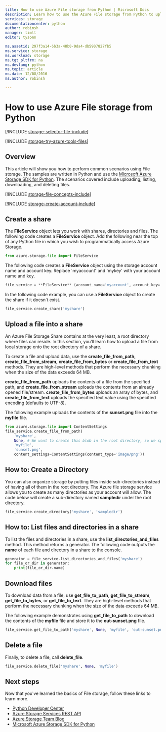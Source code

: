 ```yaml
---
title: How to use Azure File storage from Python | Microsoft Docs
description: Learn how to use the Azure File storage from Python to upload, list, download, and delete files.
services: storage
documentationcenter: python
author: robinsh
manager: timlt
editor: tysonn

ms.assetid: 297f3a14-6b3a-48b0-9da4-db5907827fb5
ms.service: storage
ms.workload: storage
ms.tgt_pltfrm: na
ms.devlang: python
ms.topic: article
ms.date: 12/08/2016
ms.author: robinsh

---
```

# How to use Azure File storage from Python
[!INCLUDE [storage-selector-file-include](../../includes/storage-selector-file-include.md)]

[!INCLUDE [storage-try-azure-tools-files](../../includes/storage-try-azure-tools-files.md)]

## Overview
This article will show you how to perform common scenarios using File storage. The samples are written in Python and use the [Microsoft Azure Storage SDK for Python]. The scenarios covered include uploading, listing, downloading, and deleting files.

[!INCLUDE [storage-file-concepts-include](../../includes/storage-file-concepts-include.md)]

[!INCLUDE [storage-create-account-include](../../includes/storage-create-account-include.md)]

## Create a share
The **FileService** object lets you work with shares, directories and files. The following code creates a **FileService** object. Add the following near the top of any Python file in which you wish to programmatically access Azure Storage.

```python
from azure.storage.file import FileService
```

The following code creates a **FileService** object using the storage account name and account key.  Replace 'myaccount' and 'mykey' with your account name and key.

```python
file_service = **FileService** (account_name='myaccount', account_key='mykey')
```

In the following code example, you can use a **FileService** object to create the share if it doesn't exist.

```python
file_service.create_share('myshare')
```

## Upload a file into a share
An Azure File Storage Share contains at the very least, a root directory where files can reside. In this section, you'll learn how to upload a file from local storage onto the root directory of a share.

To create a file and upload data, use the **create\_file\_from\_path**, **create\_file\_from\_stream**, **create\_file\_from\_bytes** or **create\_file\_from\_text** methods. They are high-level methods that perform the necessary chunking when the size of the data exceeds 64 MB.

**create\_file\_from\_path** uploads the contents of a file from the specified path, and **create\_file\_from\_stream** uploads the contents from an already opened file/stream. **create\_file\_from\_bytes** uploads an array of bytes, and **create\_file\_from\_text** uploads the specified text value using the specified encoding (defaults to UTF-8).

The following example uploads the contents of the **sunset.png** file into the **myfile** file.

```python
from azure.storage.file import ContentSettings
file_service.create_file_from_path(
    'myshare',
    None, # We want to create this blob in the root directory, so we specify None for the directory_name
    'myfile',
    'sunset.png',
    content_settings=ContentSettings(content_type='image/png'))
```

## How to: Create a Directory
You can also organize storage by putting files inside sub-directories instead of having all of them in the root directory. The Azure file storage service allows you to create as many directories as your account will allow. The code below will create a sub-directory named **sampledir** under the root directory.

```python
file_service.create_directory('myshare', 'sampledir')
```

## How to: List files and directories in a share
To list the files and directories in a share, use the **list\_directories\_and\_files** method. This method returns a generator. The following code outputs the **name** of each file and directory in a share to the console.

```python
generator = file_service.list_directories_and_files('myshare')
for file_or_dir in generator:
    print(file_or_dir.name)
```

## Download files
To download data from a file, use **get\_file\_to\_path**, **get\_file\_to\_stream**, **get\_file\_to\_bytes**, or **get\_file\_to\_text**. They are high-level methods that perform the necessary chunking when the size of the data exceeds 64 MB.

The following example demonstrates using **get\_file\_to\_path** to download the contents of the **myfile** file and store it to the **out-sunset.png** file.

```python
file_service.get_file_to_path('myshare', None, 'myfile', 'out-sunset.png')
```

## Delete a file
Finally, to delete a file, call **delete_file**.

```python
file_service.delete_file('myshare', None, 'myfile')
```

## Next steps
Now that you've learned the basics of File storage, follow these links
to learn more.

* [Python Developer Center](/develop/python/)
* [Azure Storage Services REST API](http://msdn.microsoft.com/library/azure/dd179355)
* [Azure Storage Team Blog]
* [Microsoft Azure Storage SDK for Python]

[Azure Storage Team Blog]: http://blogs.msdn.com/b/windowsazurestorage/
[Microsoft Azure Storage SDK for Python]: https://github.com/Azure/azure-storage-python
